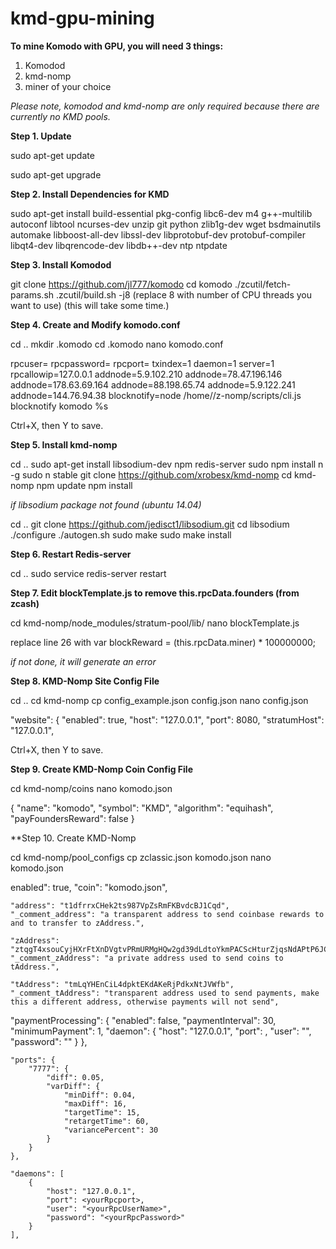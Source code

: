 # kmd-gpu-mining

**To mine Komodo with GPU, you will need 3 things:**

1. Komodod
2. kmd-nomp
3. miner of your choice 

*Please note, komodod and kmd-nomp are only required because there are currently no KMD pools.* 


**Step 1. Update**

sudo apt-get update

sudo apt-get upgrade



**Step 2. Install Dependencies for KMD**

sudo apt-get install build-essential pkg-config libc6-dev m4 g++-multilib autoconf libtool ncurses-dev unzip git python zlib1g-dev wget bsdmainutils automake libboost-all-dev libssl-dev libprotobuf-dev protobuf-compiler libqt4-dev libqrencode-dev libdb++-dev ntp ntpdate



**Step 3. Install Komodod**

git clone https://github.com/jl777/komodo
cd komodo
./zcutil/fetch-params.sh
.zcutil/build.sh -j8   (replace 8 with number of CPU threads you want to use) (this will take some time.)



**Step 4. Create and Modify komodo.conf**

cd ..
mkdir .komodo
cd .komodo
nano komodo.conf

rpcuser=<yourRpcUserName>
rpcpassword=<yourRpcPassword>
rpcport=<YourRpcPort>
txindex=1
daemon=1
server=1
rpcallowip=127.0.0.1
addnode=5.9.102.210
addnode=78.47.196.146
addnode=178.63.69.164
addnode=88.198.65.74
addnode=5.9.122.241
addnode=144.76.94.38
blocknotify=node /home/<user>/z-nomp/scripts/cli.js blocknotify komodo %s

Ctrl+X, then Y to save. 



**Step 5. Install kmd-nomp**

cd ..
sudo apt-get install libsodium-dev npm redis-server
sudo npm install n -g
sudo n stable
git clone https://github.com/xrobesx/kmd-nomp
cd kmd-nomp
npm update
npm install

*if libsodium package not found (ubuntu 14.04)*

cd ..
git clone https://github.com/jedisct1/libsodium.git
cd libsodium
./configure
./autogen.sh
sudo make
sudo make install



**Step 6. Restart Redis-server**

cd ..
sudo service redis-server restart



**Step 7. Edit blockTemplate.js to remove this.rpcData.founders (from zcash)**

cd kmd-nomp/node_modules/stratum-pool/lib/
nano blockTemplate.js

replace line 26 with
var blockReward = (this.rpcData.miner) * 100000000;

*if not done, it will generate an error*



**Step 8. KMD-Nomp Site Config File**

cd ..
cd kmd-nomp
cp config_example.json config.json
nano config.json

"website": {
        "enabled": true,
        "host": "127.0.0.1",
        "port": 8080,
        "stratumHost": "127.0.0.1",

Ctrl+X, then Y to save.


**Step 9. Create KMD-Nomp Coin Config File**

cd kmd-nomp/coins
nano komodo.json

{
    "name": "komodo",
    "symbol": "KMD",
    "algorithm": "equihash",
    "payFoundersReward": false
}


**Step 10. Create KMD-Nomp

cd kmd-nomp/pool_configs
cp zclassic.json komodo.json
nano komodo.json

enabled": true,
    "coin": "komodo.json",
 
    "address": "t1dfrrxCHek2ts987VpZsRmFKBvdcBJ1Cqd",
    "_comment_address": "a transparent address to send coinbase rewards to and to transfer to zAddress.",
 
    "zAddress": "ztqgT4xsouCyjHXrFtXnDVgtvPRmURMgHQw2gd39dLdtoYkmPACScHturZjqsNdAPtP6JCLaWmZmYDqbjCMRgdCfQ2vjY2K",
    "_comment_zAddress": "a private address used to send coins to tAddress.",
 
    "tAddress": "tmLqYHEnCiL4dpktEKdAKeRjPdkxNtJVWfb",
    "_comment_tAddress": "transparent address used to send payments, make this a different address, otherwise payments will not send",

"paymentProcessing": {
        "enabled": false,
        "paymentInterval": 30,
        "minimumPayment": 1,
        "daemon": {
            "host": "127.0.0.1",
            "port": <yourRpcport>,
            "user": "<yourRpcUserName>",
            "password": "<yourRpcPassword>"
        }
    },
 
    "ports": {
        "7777": {
            "diff": 0.05,
            "varDiff": {
                "minDiff": 0.04,
                "maxDiff": 16,
                "targetTime": 15,
                "retargetTime": 60,
                "variancePercent": 30
            }
        }
    },
 
    "daemons": [
        {
            "host": "127.0.0.1",
            "port": <yourRpcport>,
            "user": "<yourRpcUserName>",
            "password": "<yourRpcPassword>"
        }
    ],
